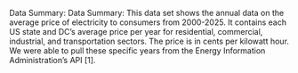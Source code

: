 Data Summary:
Data Summary: This data set shows the annual data on the average price of electricity to consumers from 2000-2025. It contains each US state and DC’s average price per year for residential, commercial, industrial, and transportation sectors. The price is in cents per kilowatt hour. We were able to pull these specific years from the Energy Information Administration’s API [1]. 
